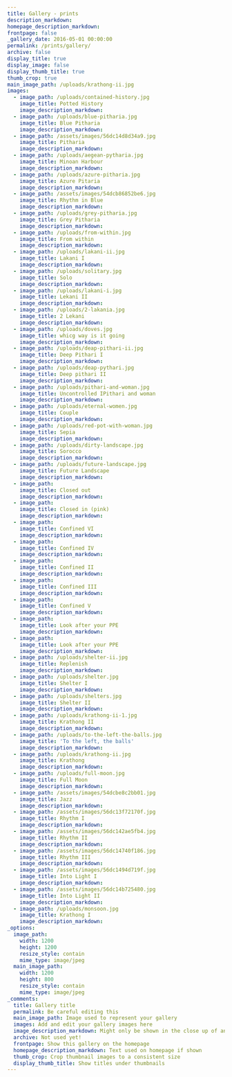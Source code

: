 ```yaml
---
title: Gallery - prints
description_markdown:
homepage_description_markdown:
frontpage: false
_gallery_date: 2016-05-01 00:00:00
permalink: /prints/gallery/
archive: false
display_title: true
display_image: false
display_thumb_title: true
thumb_crop: true
main_image_path: /uploads/krathong-ii.jpg
images:
  - image_path: /uploads/contained-history.jpg
    image_title: Potted History
    image_description_markdown:
  - image_path: /uploads/blue-pitharia.jpg
    image_title: Blue Pitharia
    image_description_markdown:
  - image_path: /assets/images/56dc14d8d34a9.jpg
    image_title: Pitharia
    image_description_markdown:
  - image_path: /uploads/aegean-pytharia.jpg
    image_title: Minoan Harbour
    image_description_markdown:
  - image_path: /uploads/azure-pitharia.jpg
    image_title: Azure Pitaria
    image_description_markdown:
  - image_path: /assets/images/54dcb86852be6.jpg
    image_title: Rhythm in Blue
    image_description_markdown:
  - image_path: /uploads/grey-pitharia.jpg
    image_title: Grey Pitharia
    image_description_markdown:
  - image_path: /uploads/from-within.jpg
    image_title: From within
    image_description_markdown:
  - image_path: /uploads/lakani-ii.jpg
    image_title: Lakani I
    image_description_markdown:
  - image_path: /uploads/solitary.jpg
    image_title: Solo
    image_description_markdown:
  - image_path: /uploads/lakani-i.jpg
    image_title: Lekani II
    image_description_markdown:
  - image_path: /uploads/2-lakania.jpg
    image_title: 2 Lekani
    image_description_markdown:
  - image_path: /uploads/doves.jpg
    image_title: whicg way is it going
    image_description_markdown:
  - image_path: /uploads/deap-pithari-ii.jpg
    image_title: Deep Pithari I
    image_description_markdown:
  - image_path: /uploads/deap-pythari.jpg
    image_title: Deep pithari II
    image_description_markdown:
  - image_path: /uploads/pithari-and-woman.jpg
    image_title: Uncontrolled IPithari and woman
    image_description_markdown:
  - image_path: /uploads/eternal-women.jpg
    image_title: Couple
    image_description_markdown:
  - image_path: /uploads/red-pot-with-woman.jpg
    image_title: Sepia
    image_description_markdown:
  - image_path: /uploads/dirty-landscape.jpg
    image_title: Sorocco
    image_description_markdown:
  - image_path: /uploads/future-landscape.jpg
    image_title: Future Landscape
    image_description_markdown:
  - image_path:
    image_title: Closed out
    image_description_markdown:
  - image_path:
    image_title: Closed in (pink)
    image_description_markdown:
  - image_path:
    image_title: Confined VI
    image_description_markdown:
  - image_path:
    image_title: Confined IV
    image_description_markdown:
  - image_path:
    image_title: Confined II
    image_description_markdown:
  - image_path:
    image_title: Confined III
    image_description_markdown:
  - image_path:
    image_title: Confined V
    image_description_markdown:
  - image_path:
    image_title: Look after your PPE
    image_description_markdown:
  - image_path:
    image_title: Look after your PPE
    image_description_markdown:
  - image_path: /uploads/shelter-ii.jpg
    image_title: Replenish
    image_description_markdown:
  - image_path: /uploads/shelter.jpg
    image_title: Shelter I
    image_description_markdown:
  - image_path: /uploads/shelters.jpg
    image_title: Shelter II
    image_description_markdown:
  - image_path: /uploads/krathong-ii-1.jpg
    image_title: Krathong II
    image_description_markdown:
  - image_path: /uploads/to-the-left-the-balls.jpg
    image_title: 'To the left, the balls'
    image_description_markdown:
  - image_path: /uploads/krathong-ii.jpg
    image_title: Krathong
    image_description_markdown:
  - image_path: /uploads/full-moon.jpg
    image_title: Full Moon
    image_description_markdown:
  - image_path: /assets/images/54dcbe8c2bb01.jpg
    image_title: Jazz
    image_description_markdown:
  - image_path: /assets/images/56dc13f72170f.jpg
    image_title: Rhythm I
    image_description_markdown:
  - image_path: /assets/images/56dc142ae5fb4.jpg
    image_title: Rhythm II
    image_description_markdown:
  - image_path: /assets/images/56dc14740f186.jpg
    image_title: Rhythm III
    image_description_markdown:
  - image_path: /assets/images/56dc1494d719f.jpg
    image_title: Into Light I
    image_description_markdown:
  - image_path: /assets/images/56dc14b725480.jpg
    image_title: Into Light II
    image_description_markdown:
  - image_path: /uploads/monsoon.jpg
    image_title: Krathong I
    image_description_markdown:
_options:
  image_path:
    width: 1200
    height: 1200
    resize_style: contain
    mime_type: image/jpeg
  main_image_path:
    width: 1200
    height: 800
    resize_style: contain
    mime_type: image/jpeg
_comments:
  title: Gallery title
  permalink: Be careful editing this
  main_image_path: Image used to represent your gallery
  images: Add and edit your gallery images here
  image_description_markdown: Might only be shown in the close up of an image
  archive: Not used yet!
  frontpage: Show this gallery on the homepage
  homepage_description_markdown: Text used on homepage if shown
  thumb_crop: Crop thumbnail images to a consistent size
  display_thumb_title: Show titles under thumbnails
---
```


